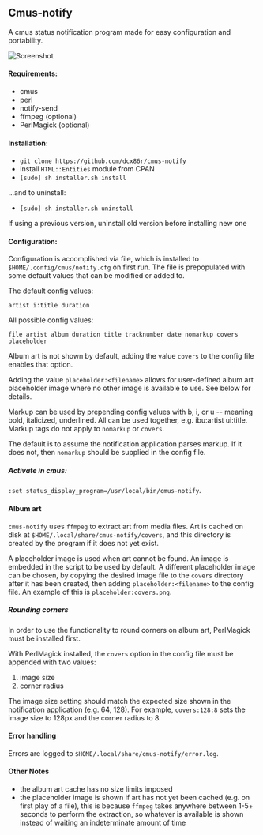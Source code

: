 ## Cmus-notify

A cmus status notification program made for easy configuration and portability.

![Screenshot](https://raw.githubusercontent.com/dcx86r/cmus-notify/master/2020-12-18-a85d.jpg)

#### Requirements:

* cmus
* perl
* notify-send
* ffmpeg (optional)
* PerlMagick (optional)

#### Installation:

* `git clone https://github.com/dcx86r/cmus-notify`  
* install `HTML::Entities` module from CPAN
* `[sudo] sh installer.sh install`

...and to uninstall:  
* `[sudo] sh installer.sh uninstall`

If using a previous version, uninstall old version before installing new one

#### Configuration:

Configuration is accomplished via file, which is installed to  
`$HOME/.config/cmus/notify.cfg` on first run. The file is prepopulated with some 
default values that can be modified or added to.

The default config values:

`artist i:title duration`

All possible config values:

`file artist album duration title tracknumber date nomarkup covers placeholder`

Album art is not shown by default, adding the value `covers` to the config file 
enables that option.  

Adding the value `placeholder:<filename>` allows for user-defined album art 
placeholder image where no other image is available to use. See below for 
details.

Markup can be used by prepending config values with b, i, or u -- meaning bold, 
italicized, underlined. All can be used together, e.g. ibu:artist ui:title. 
Markup tags do not apply to `nomarkup` or `covers`.

The default is to assume the notification application parses markup. If it does 
not, then `nomarkup` should be supplied in the config file.

##### Activate in cmus:

`:set status_display_program=/usr/local/bin/cmus-notify`.

#### Album art

`cmus-notify` uses `ffmpeg` to extract art from media files.  Art is cached on 
disk at `$HOME/.local/share/cmus-notify/covers`, and this directory is created 
by the program if it does not yet exist. 

A placeholder image is used when art cannot be found. An image is embedded in
the script to be used by default. A different placeholder image can be chosen, 
by copying the desired image file to the `covers` directory after it has been 
created, then adding `placeholder:<filename>` to the config file. An example of 
this is `placeholder:covers.png`.

##### Rounding corners

In order to use the functionality to round corners on album art, PerlMagick 
must be installed first.  

With PerlMagick installed, the `covers` option in the config file must be 
appended with two values:

1. image size
2. corner radius

The image size setting should match the expected size shown in the notification 
application (e.g. 64, 128). For example, `covers:128:8` sets the image size to 
128px and the corner radius to 8.

#### Error handling

Errors are logged to `$HOME/.local/share/cmus-notify/error.log`.

#### Other Notes

* the album art cache has no size limits imposed
* the placeholder image is shown if art has not yet been cached (e.g. on 
first play of a file), this is because `ffmpeg` takes anywhere between 1-5+ 
seconds to perform the extraction, so whatever is available is shown instead of 
waiting an indeterminate amount of time
